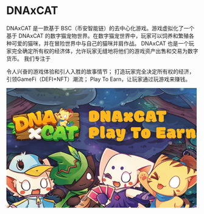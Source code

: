 # DNAxCAT

DNAxCAT 是一款基于 BSC（币安智能链）的去中心化游戏。游戏虚拟化了一个基于 DNAxCAT 的数字猫宠物世界。在数字猫宠世界中，玩家可以饲养和繁殖各种可爱的猫咪，并在冒险世界中与自己的猫咪并肩作战。
DNAxCAT 也是一个玩家完全确定所有权的经济体，允许玩家无缝地将他们的游戏资产出售和交易为数字货币。
我们专注于

  令人兴奋的游戏体验和引人入胜的故事情节；
  打造玩家完全决定所有权的经济，引领GameFi（DEFI+NFT）潮流；
  Play To Earn，让玩家通过玩游戏来赚钱。

![dnaxcat-dapp-games-bsc-image1-500x315_224926c4f23a92c5eee49eaf43f2ae0b](dnaxcat-dapp-games-bsc-image1-500x315_224926c4f23a92c5eee49eaf43f2ae0b.png)
